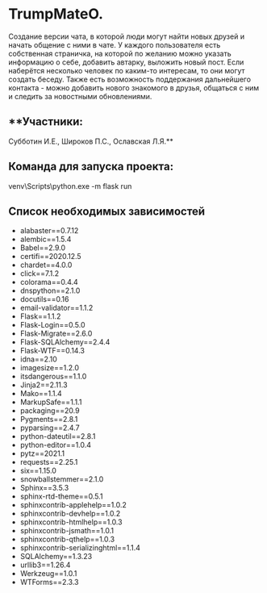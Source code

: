 
# **TrumpMateO.** 

 Создание версии чата, в которой люди могут найти новых друзей и начать общение с ними в чате. 
 У каждого пользователя есть собственная страничка, на которой по желанию можно указать информацию о себе, 
 добавить автарку, выложить новый пост.
 Если наберётся несколько человек по каким-то интересам, то они могут создать беседу.
 Также есть возможность поддержания дальнейшего контакта - можно добавить нового знакомого в друзья, общаться с 
 ним и следить за новостными обновлениями.


## **Участники: 
Субботин И.Е.,
Широков П.С.,
Ославская Л.Я.**

## **Команда для запуска проекта:**

venv\Scripts\python.exe -m flask run

## **Список необходимых зависимостей**

* alabaster==0.7.12
* alembic==1.5.4
* Babel==2.9.0
* certifi==2020.12.5
* chardet==4.0.0
* click==7.1.2
* colorama==0.4.4
* dnspython==2.1.0
* docutils==0.16
* email-validator==1.1.2
* Flask==1.1.2
* Flask-Login==0.5.0
* Flask-Migrate==2.6.0
* Flask-SQLAlchemy==2.4.4
* Flask-WTF==0.14.3
* idna==2.10
* imagesize==1.2.0
* itsdangerous==1.1.0
* Jinja2==2.11.3
* Mako==1.1.4
* MarkupSafe==1.1.1
* packaging==20.9
* Pygments==2.8.1
* pyparsing==2.4.7
* python-dateutil==2.8.1
* python-editor==1.0.4
* pytz==2021.1
* requests==2.25.1
* six==1.15.0
* snowballstemmer==2.1.0
* Sphinx==3.5.3
* sphinx-rtd-theme==0.5.1
* sphinxcontrib-applehelp==1.0.2
* sphinxcontrib-devhelp==1.0.2
* sphinxcontrib-htmlhelp==1.0.3
* sphinxcontrib-jsmath==1.0.1
* sphinxcontrib-qthelp==1.0.3
* sphinxcontrib-serializinghtml==1.1.4
* SQLAlchemy==1.3.23
* urllib3==1.26.4
* Werkzeug==1.0.1
* WTForms==2.3.3
